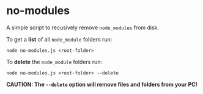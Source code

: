 # no-modules

A simple script to recusively remove `node_modules` from disk.

To get a **list** of all `node_module` folders run:
```
node no-modules.js <root-folder>
```

To **delete** the `node_module` folders run:
```
node no-modules.js <root-folder> --delete
```

**CAUTION: The `--delete` option will remove files and folders from your PC!**